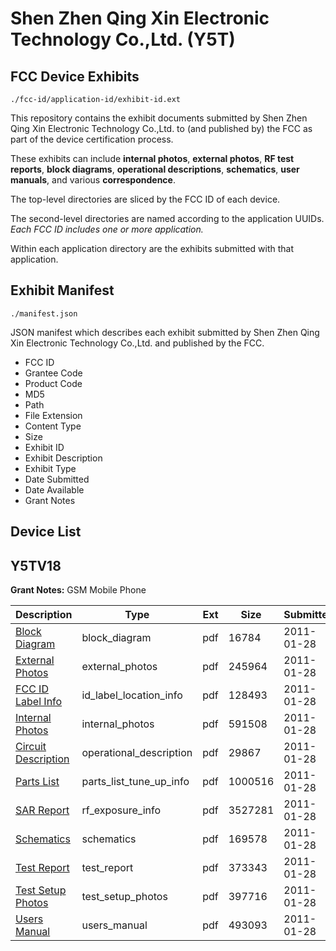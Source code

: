 # Shen Zhen Qing Xin Electronic Technology Co.,Ltd. (Y5T)
## FCC Device Exhibits

```
./fcc-id/application-id/exhibit-id.ext
```

This repository contains the exhibit documents submitted by Shen Zhen Qing Xin Electronic Technology Co.,Ltd. to (and published by) the FCC as part of the device certification process.

These exhibits can include **internal photos**, **external photos**, **RF test reports**, **block diagrams**, **operational descriptions**, **schematics**, **user manuals**, and various **correspondence**.

The top-level directories are sliced by the FCC ID of each device.

The second-level directories are named according to the application UUIDs. *Each FCC ID includes one or more application.*

Within each application directory are the exhibits submitted with that application. 

## Exhibit Manifest

```
./manifest.json
```

JSON manifest which describes each exhibit submitted by Shen Zhen Qing Xin Electronic Technology Co.,Ltd. and published by the FCC.

- FCC ID
- Grantee Code
- Product Code
- MD5
- Path
- File Extension
- Content Type
- Size
- Exhibit ID
- Exhibit Description
- Exhibit Type
- Date Submitted
- Date Available
- Grant Notes

## Device List
## Y5TV18
**Grant Notes:** GSM Mobile Phone

| Description | Type | Ext | Size | Submitted | Available |
| ----------- | ---- | --- | ---- | --------- | --------- |
| [Block Diagram](Y5TV18/400191444613b472faae9aed4dced693/1411364.pdf) | block_diagram | pdf | 16784 | 2011-01-28 | 2011-01-28 |
| [External Photos](Y5TV18/400191444613b472faae9aed4dced693/1411365.pdf) | external_photos | pdf | 245964 | 2011-01-28 | 2011-01-28 |
| [FCC ID Label Info](Y5TV18/400191444613b472faae9aed4dced693/1411366.pdf) | id_label_location_info | pdf | 128493 | 2011-01-28 | 2011-01-28 |
| [Internal Photos](Y5TV18/400191444613b472faae9aed4dced693/1411367.pdf) | internal_photos | pdf | 591508 | 2011-01-28 | 2011-01-28 |
| [Circuit Description](Y5TV18/400191444613b472faae9aed4dced693/1411368.pdf) | operational_description | pdf | 29867 | 2011-01-28 | 2011-01-28 |
| [Parts List](Y5TV18/400191444613b472faae9aed4dced693/1411369.pdf) | parts_list_tune_up_info | pdf | 1000516 | 2011-01-28 | 2011-01-28 |
| [SAR Report](Y5TV18/400191444613b472faae9aed4dced693/1411370.pdf) | rf_exposure_info | pdf | 3527281 | 2011-01-28 | 2011-01-28 |
| [Schematics](Y5TV18/400191444613b472faae9aed4dced693/1411371.pdf) | schematics | pdf | 169578 | 2011-01-28 | 2011-01-28 |
| [Test Report](Y5TV18/400191444613b472faae9aed4dced693/1411372.pdf) | test_report | pdf | 373343 | 2011-01-28 | 2011-01-28 |
| [Test Setup Photos](Y5TV18/400191444613b472faae9aed4dced693/1411373.pdf) | test_setup_photos | pdf | 397716 | 2011-01-28 | 2011-01-28 |
| [Users Manual](Y5TV18/400191444613b472faae9aed4dced693/1411374.pdf) | users_manual | pdf | 493093 | 2011-01-28 | 2011-01-28 |
